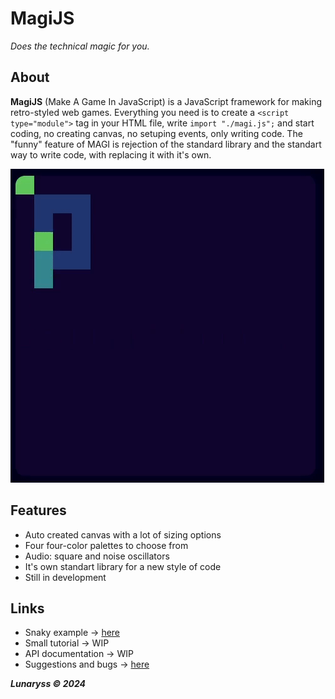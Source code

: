 # MagiJS
*Does the technical magic for you.*

## About
**MagiJS** (Make A Game In JavaScript) is a JavaScript framework for making retro-styled web games.
Everything you need is to create a `<script type="module">` tag in your HTML file, write `import "./magi.js";` and start coding,
no creating canvas, no setuping events, only writing code.
The "funny" feature of MAGI is rejection of the standard library and the standart way to write code, with replacing it with it's own.

![-](showcase-1.gif)

## Features
- Auto created canvas with a lot of sizing options
- Four four-color palettes to choose from
- Audio: square and noise oscillators
- It's own standart library for a new style of code
- Still in development

## Links
- Snaky example -> [here](./examples/snaky.js)
- Small tutorial -> WIP
- API documentation -> WIP
- Suggestions and bugs -> [here]()

***Lunaryss © 2024***
